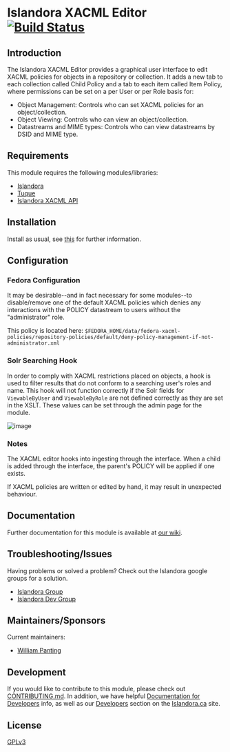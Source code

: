 # Islandora XACML Editor [![Build Status](https://travis-ci.org/Islandora/islandora_xacml_editor.png?branch=7.x)](https://travis-ci.org/Islandora/islandora_xacml_editor)

## Introduction

The Islandora XACML Editor provides a graphical user interface to edit XACML policies for objects in a repository or collection. It adds a new tab to each collection called Child Policy and a tab to each item called Item Policy, where permissions can be set on a per User or per Role basis for:

* Object Management: Controls who can set XACML policies for an object/collection.
* Object Viewing: Controls who can view an object/collection.
* Datastreams and MIME types: Controls who can view datastreams by DSID and MIME type.

## Requirements

This module requires the following modules/libraries:

* [Islandora](https://github.com/islandora/islandora)
* [Tuque](https://github.com/islandora/tuque)
* [Islandora XACML API](https://github.com/Islandora/islandora_xacml_editor/tree/7.x/api)

## Installation

Install as usual, see [this](https://drupal.org/documentation/install/modules-themes/modules-7) for further information.

## Configuration

### Fedora Configuration

It may be desirable--and in fact necessary for some modules--to disable/remove one of the default XACML policies which denies any interactions with the POLICY datastream to users without the "administrator" role.

This policy is located here:
`$FEDORA_HOME/data/fedora-xacml-policies/repository-policies/default/deny-policy-management-if-not-administrator.xml`

### Solr Searching Hook

In order to comply with XACML restrictions placed on objects, a hook is used to filter results that do not conform to a searching user's roles and name. This hook will not function correctly if the Solr fields for `ViewableByUser` and `ViewableByRole` are not defined correctly as they are set in the XSLT. These values can be set through the admin page for the module.

![image](https://cloud.githubusercontent.com/assets/2371345/9816201/d7e9a1e6-5871-11e5-90a0-51381eaf8fcb.png)

### Notes

The XACML editor hooks into ingesting through the interface. When a child is added through the interface, the parent's POLICY will be applied if one exists.

If XACML policies are written or edited by hand, it may result in unexpected behaviour.

## Documentation

Further documentation for this module is available at [our wiki](https://wiki.duraspace.org/display/ISLANDORA/XACML+Editor).

## Troubleshooting/Issues

Having problems or solved a problem? Check out the Islandora google groups for a solution.

* [Islandora Group](https://groups.google.com/forum/?hl=en&fromgroups#!forum/islandora)
* [Islandora Dev Group](https://groups.google.com/forum/?hl=en&fromgroups#!forum/islandora-dev)

## Maintainers/Sponsors

Current maintainers:

* [William Panting](https://github.com/willtp87)

## Development

If you would like to contribute to this module, please check out [CONTRIBUTING.md](CONTRIBUTING.md). In addition, we have helpful [Documentation for Developers](https://github.com/Islandora/islandora/wiki#wiki-documentation-for-developers) info, as well as our [Developers](http://islandora.ca/developers) section on the [Islandora.ca](http://islandora.ca) site.

## License

[GPLv3](http://www.gnu.org/licenses/gpl-3.0.txt)
